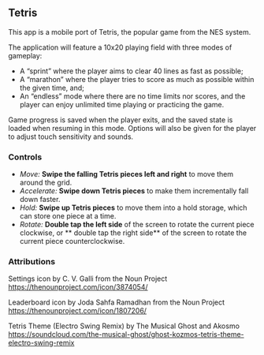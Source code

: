 ## Tetris
This app is a mobile port of Tetris, the popular game from the NES system. 

The application will feature a 10x20 playing field with three modes of gameplay: 

 - A “sprint” where the player aims to clear 40 lines as fast as possible;
 - A “marathon” where the player tries to score as much as possible within the given time, and;
 - An “endless” mode where there are no time limits nor scores, and the player can enjoy unlimited time playing or practicing the game.
 
Game progress is saved when the player exits, and the saved state is loaded when resuming in this mode. Options will also be given for the player to adjust touch sensitivity and sounds.

### Controls
 - *Move:* **Swipe the falling Tetris pieces left and right** to move them around the grid.
 - *Accelerate:* **Swipe down Tetris pieces** to make them incrementally fall down faster.
 - *Hold:* **Swipe up Tetris pieces** to move them into a hold storage, which can store one piece at a time.
 - *Rotate:* **Double tap the left side** of the screen to rotate the current piece clockwise, or ** double tap the right side** of the screen to rotate the current piece counterclockwise.

### Attributions
Settings icon by C. V. Galli from the Noun Project
https://thenounproject.com/icon/3874054/

Leaderboard icon by Joda Sahfa Ramadhan from the Noun Project
https://thenounproject.com/icon/1807206/

Tetris Theme (Electro Swing Remix) by The Musical Ghost and Akosmo
https://soundcloud.com/the-musical-ghost/ghost-kozmos-tetris-theme-electro-swing-remix